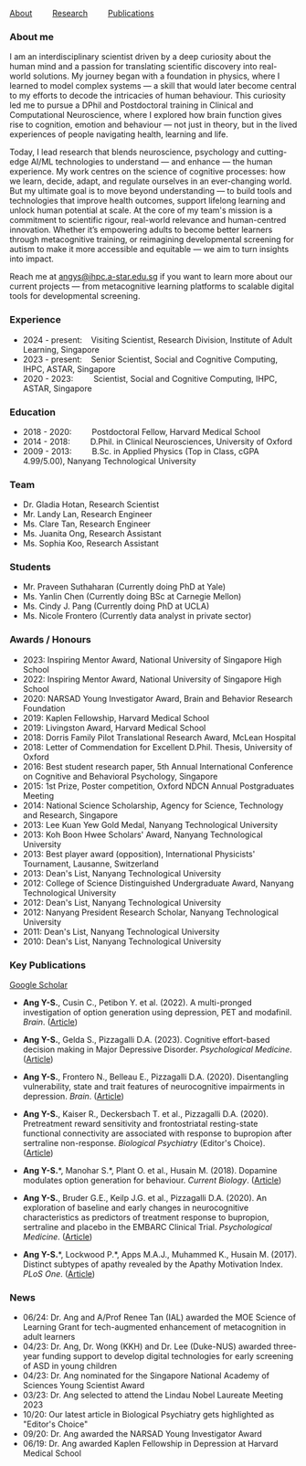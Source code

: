 [About](/index.md) &nbsp;&nbsp;&nbsp;&nbsp;&nbsp;&nbsp;&nbsp; [Research](/tools.md) &nbsp;&nbsp;&nbsp;&nbsp;&nbsp;&nbsp;&nbsp; [Publications](/publications.md)

### About me
I am an interdisciplinary scientist driven by a deep curiosity about the human mind and a passion for translating scientific discovery into real-world solutions. My journey began with a foundation in physics, where I learned to model complex systems — a skill that would later become central to my efforts to decode the intricacies of human behaviour. This curiosity led me to pursue a DPhil and Postdoctoral training in Clinical and Computational Neuroscience, where I explored how brain function gives rise to cognition, emotion and behaviour — not just in theory, but in the lived experiences of people navigating health, learning and life.

Today, I lead research that blends neuroscience, psychology and cutting-edge AI/ML technologies to understand — and enhance — the human experience. My work centres on the science of cognitive processes: how we learn, decide, adapt, and regulate ourselves in an ever-changing world. But my ultimate goal is to move beyond understanding — to build tools and technologies that improve health outcomes, support lifelong learning and unlock human potential at scale. At the core of my team's mission is a commitment to scientific rigour, real-world relevance and human-centred innovation. Whether it’s empowering adults to become better learners through metacognitive training, or reimagining developmental screening for autism to make it more accessible and equitable — we aim to turn insights into impact.

<!-- The first is developing and validating a tech-augmented learning programme designed to enhance metacognition (ability to understand and regulate your own thinking processes) in adult learners. Together with experts in pedagogy, we are developing innovative digital tools that seamlessly blend rigorous scientific insights with practical applications, with the goals of redefining adult education, fostering lifelong learning and empowering individuals to achieve their fullest potential. 

In the second project, we are working with clinicians to develop and validate a novel multimodal autism screening and assessment tool that can be easily applied in both home and clinical settings. This would allow for nationwide screening for autism to be transferred from the labour-intensive clinic setting into the naturalistic home setting, which can be done at any time convenient to caregivers, potentially reduce the numbers of children who miss out on developmental surveillance. It would also reduce the ongoing manpower- and cost-burden to the national healthcare system and potentially free up medical staff to focus on delivering other acute and chronic medical care services. -->

<!-- My research focuses on brain mechanisms involved in cognitive processes such as decision-making, reinforcement learning, motivation and emotional regulation. I study cognition in healthy people and investigate how disruptions in cognition arise in illnesses such as depression, as well as how we can optimize human health and potential by understanding their impact on learning outcomes, skills training and workforce productivity.

To do that, I have carefully designed laboratory-based computerized tests and mobile apps to specifically measure the cognitive process of interest in humans, and developed computational models that instantiated algorithmic hypotheses about how humans perform the test and can help better understand variability in human behaviour at the individual level. Precise mathematical algorithms were used to find parameter values that best capture each individual’s behavioral pattern during the computerized tests. These parameters were in turn mapped onto the brain with pharmacological challenge and brain imaging techniques, which will help us understand how disrupted cognition might arise in disease. -->
  
Reach me at angys@ihpc.a-star.edu.sg if you want to learn more about our current projects — from metacognitive learning platforms to scalable digital tools for developmental screening.

### Experience
* 2024 - present: &nbsp;&nbsp;    Visiting Scientist, Research Division, Institute of Adult Learning, Singapore
* 2023 - present: &nbsp;&nbsp;    Senior Scientist, Social and Cognitive Computing, IHPC, ASTAR, Singapore
* 2020 - 2023: &nbsp;&nbsp;&nbsp;&nbsp;&nbsp;&nbsp;&nbsp;    Scientist, Social and Cognitive Computing, IHPC, ASTAR, Singapore 

### Education
* 2018 - 2020: &nbsp;&nbsp;&nbsp;&nbsp;&nbsp;&nbsp;&nbsp; Postdoctoral Fellow, Harvard Medical School
* 2014 - 2018: &nbsp;&nbsp;&nbsp;&nbsp;&nbsp;&nbsp;&nbsp; D.Phil. in Clinical Neurosciences, University of Oxford 
* 2009 - 2013: &nbsp;&nbsp;&nbsp;&nbsp;&nbsp;&nbsp;&nbsp; B.Sc. in Applied Physics (Top in Class, cGPA 4.99/5.00), Nanyang Technological University

### Team
* Dr. Gladia Hotan, Research Scientist
* Mr. Landy Lan, Research Engineer
* Ms. Clare Tan, Research Engineer
* Ms. Juanita Ong, Research Assistant
* Ms. Sophia Koo, Research Assistant

### Students
* Mr. Praveen Suthaharan (Currently doing PhD at Yale)
* Ms. Yanlin Chen (Currently doing BSc at Carnegie Mellon)
* Ms. Cindy J. Pang (Currently doing PhD at UCLA)
* Ms. Nicole Frontero (Currently data analyst in private sector)

### Awards / Honours  
* 2023: Inspiring Mentor Award, National University of Singapore High School
* 2022: Inspiring Mentor Award, National University of Singapore High School
* 2020: NARSAD Young Investigator Award, Brain and Behavior Research Foundation
* 2019: Kaplen Fellowship, Harvard Medical School 
* 2019: Livingston Award, Harvard Medical School
* 2018: Dorris Family Pilot Translational Research Award, McLean Hospital
* 2018: Letter of Commendation for Excellent D.Phil. Thesis, University of Oxford
* 2016: Best student research paper, 5th Annual International Conference on Cognitive and Behavioral Psychology, Singapore
* 2015: 1st Prize, Poster competition, Oxford NDCN Annual Postgraduates Meeting
* 2014: National Science Scholarship, Agency for Science, Technology and Research, Singapore
* 2013: Lee Kuan Yew Gold Medal, Nanyang Technological University
* 2013: Koh Boon Hwee Scholars' Award, Nanyang Technological University
* 2013: Best player award (opposition), International Physicists' Tournament, Lausanne, Switzerland
* 2013: Dean's List, Nanyang Technological University
* 2012: College of Science Distinguished Undergraduate Award, Nanyang Technological University
* 2012: Dean's List, Nanyang Technological University
* 2012: Nanyang President Research Scholar, Nanyang Technological University
* 2011: Dean's List, Nanyang Technological University
* 2010: Dean's List, Nanyang Technological University  

### Key Publications
[Google Scholar](https://scholar.google.co.uk/citations?user=jP_vtYMAAAAJ&hl=en)
* <b>Ang Y-S.</b>, Cusin C., Petibon Y. et al. (2022). A multi-pronged investigation of option generation using depression, PET and modafinil. <i>Brain</i>. ([Article](https://academic.oup.com/brain/article-abstract/145/5/1854/6527662?redirectedFrom=fulltext&login=false)) 

* <b>Ang Y-S.</b>, Gelda S., Pizzagalli D.A. (2023). Cognitive effort-based decision making in Major Depressive Disorder. <i>Psychological Medicine</i>. ([Article](https://www.cambridge.org/core/journals/psychological-medicine/article/abs/cognitive-effortbased-decisionmaking-in-major-depressive-disorder/5A9BB668B20F5929B438E024E4C6A272)) 

* <b>Ang Y-S.</b>, Frontero N., Belleau E., Pizzagalli D.A. (2020). Disentangling vulnerability, state and trait features of neurocognitive impairments in depression. <i>Brain</i>. ([Article](https://academic.oup.com/brain/article-abstract/143/12/3865/5974956?redirectedFrom=fulltext))  

* <b>Ang Y-S.</b>, Kaiser R., Deckersbach T. et al., Pizzagalli D.A. (2020). Pretreatment reward sensitivity and frontostriatal resting-state functional connectivity are associated with response to bupropion after sertraline non-response. <i>Biological Psychiatry</i> (Editor's Choice). ([Article](https://www.sciencedirect.com/science/article/abs/pii/S000632232031516X))  
  
* <b>Ang Y-S.</b>\*, Manohar S.\*, Plant O. et al., Husain M. (2018). Dopamine modulates option generation for behaviour. <i>Current Biology</i>. ([Article](https://www.cell.com/current-biology/fulltext/S0960-9822(18)30427-5))  

* <b>Ang Y-S.</b>, Bruder G.E., Keilp J.G. et al., Pizzagalli D.A. (2020). An exploration of baseline and early changes in neurocognitive characteristics as predictors of treatment response to bupropion, sertraline and placebo in the EMBARC Clinical Trial. <i>Psychological Medicine</i>. ([Article](https://www.cambridge.org/core/journals/psychological-medicine/article/abs/exploration-of-baseline-and-early-changes-in-neurocognitive-characteristics-as-predictors-of-treatment-response-to-bupropion-sertraline-and-placebo-in-the-embarc-clinical-trial/0A70C043039B2ACDA22E1994CA79DE3A))  

* <b>Ang Y-S.</b>\*, Lockwood P.\*, Apps M.A.J., Muhammed K., Husain M. (2017). Distinct subtypes of apathy revealed by the Apathy Motivation Index. <i>PLoS One</i>. ([Article](https://journals.plos.org/plosone/article?id=10.1371/journal.pone.0169938)) 

### News
* 06/24: Dr. Ang and A/Prof Renee Tan (IAL) awarded the MOE Science of Learning Grant for tech-augmented enhancement of metacognition in adult learners 
* 04/23: Dr. Ang, Dr. Wong (KKH) and Dr. Lee (Duke-NUS) awarded three-year funding support to develop digital technologies for early screening of ASD in young children
* 04/23: Dr. Ang nominated for the Singapore National Academy of Sciences Young Scientist Award
* 03/23: Dr. Ang selected to attend the Lindau Nobel Laureate Meeting 2023
* 10/20: Our latest article in Biological Psychiatry gets highlighted as "Editor's Choice"  
* 09/20: Dr. Ang awarded the NARSAD Young Investigator Award 
* 06/19: Dr. Ang awarded Kaplen Fellowship in Depression at Harvard Medical School




